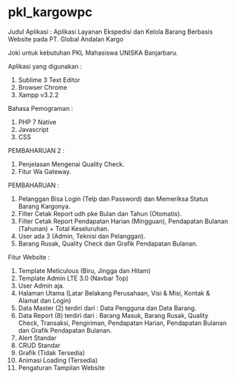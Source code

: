 # pkl_kargowpc
Judul Aplikasi : Aplikasi Layanan Ekspedisi dan Kelola Barang Berbasis Website pada PT. Global Andalan Kargo

Joki untuk kebutuhan PKL Mahasiswa UNISKA Banjarbaru.

Aplikasi yang digunakan :
1. Sublime 3 Text Editor
2. Browser Chrome
3. Xampp v3.2.2

Bahasa Pemograman :
1. PHP 7 Native
2. Javascript
3. CSS

PEMBAHARUAN 2 :
1. Penjelasan Mengenai Quality Check.
2. Fitur Wa Gateway.

PEMBAHARUAN :
1. Pelanggan Bisa Login (Telp dan Password) dan Memeriksa Status Barang Kargonya.
2. Filter Cetak Report udh pke Bulan dan Tahun (Otomatis).
3. Filter Cetak Report Pendapatan Harian (Mingguan), Pendapatan Bulanan (Tahunan) + Total Keseluruhan.
4. User ada 3 (Admin, Teknisi dan Pelanggan).
5. Barang Rusak, Quality Check dan Grafik Pendapatan Bulanan.

Fitur Website :
1. Template Meticulous (Biru, Jingga dan Hitam)
2. Template Admin LTE 3.0 (Navbar Top) 
3. User Admin aja.
4. Halaman Utama (Latar Belakang Perusahaan, Visi & Misi, Kontak & Alamat dan Login)
5. Data Master (2) terdiri dari : Data Pengguna dan Data Barang.
6. Data Report (8) terdiri dari : Barang Masuk, Barang Rusak, Quality Check, Transaksi, Pengiriman, Pendapatan Harian, Pendapatan Bulanan dan Grafik Pendapatan Bulanan.
7. Alert Standar
8. CRUD Standar
9. Grafik (Tidak Tersedia)
10. Animasi Loading (Tersedia)
11. Pengaturan Tampilan Website